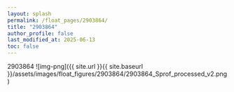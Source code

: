 ```yaml
---
layout: splash
permalink: /float_pages/2903864/
title: "2903864"
author_profile: false
last_modified_at: 2025-06-13
toc: false
---
```

 
2903864
![img-png]({{ site.url }}{{ site.baseurl }}/assets/images/float_figures/2903864/2903864_Sprof_processed_v2.png)